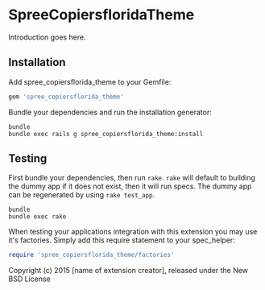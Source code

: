 SpreeCopiersfloridaTheme
========================

Introduction goes here.

Installation
------------

Add spree_copiersflorida_theme to your Gemfile:

```ruby
gem 'spree_copiersflorida_theme'
```

Bundle your dependencies and run the installation generator:

```shell
bundle
bundle exec rails g spree_copiersflorida_theme:install
```

Testing
-------

First bundle your dependencies, then run `rake`. `rake` will default to building the dummy app if it does not exist, then it will run specs. The dummy app can be regenerated by using `rake test_app`.

```shell
bundle
bundle exec rake
```

When testing your applications integration with this extension you may use it's factories.
Simply add this require statement to your spec_helper:

```ruby
require 'spree_copiersflorida_theme/factories'
```

Copyright (c) 2015 [name of extension creator], released under the New BSD License
